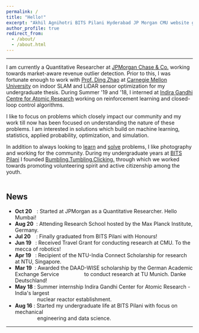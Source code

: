 ```yaml
---
permalink: /
title: "Hello!"
excerpt: "Akhil Agnihotri BITS Pilani Hyderabad JP Morgan CMU website github"
author_profile: true
redirect_from: 
  - /about/
  - /about.html
---
```




------

I am currently a Quantitative Researcher at [JPMorgan Chase & Co.](https://www.jpmorgan.com/solutions/cib/markets/global-equities) working towards market-aware revenue outlier detection. Prior to this, I was fortunate enough to work with [Prof. Ding Zhao](http://www.andrew.cmu.edu/user/dingzhao/) at [Carnegie Mellon University](http://www.andrew.cmu.edu/user/dingzhao/) on indoor SLAM and LiDAR sensor optimization for my undergraduate thesis. During Summer '19 and '18, I interned at [Indira Gandhi Centre for Atomic Research](http://www.igcar.gov.in/) working on reinforcement learning and closed-loop control algorithms.

I like to focus on problems which closely impact our community and my work till now has been focused on understanding the nature of these problems. I am interested in solutions which build on machine learning, statistics, applied probability, optimization, and simulation. 

In addition to always looking to [learn](https://www.feynmanlectures.caltech.edu/) and [solve](/projects) problems, I like photography and working for the community. During my undergraduate years at [BITS Pilani](https://www.bits-pilani.ac.in/) I founded [Bumbling.Tumbling.Clicking.](https://www.bumblingtumblingclicking.in/) through which we worked towards promoting volunteering spirit and active citizenship among the youth.  
<br/>

## News   

* **Oct 20**<span style="display:inline-block; width: 9px;"></span> : Started at JPMorgan as a Quantitative Researcher. Hello Mumbai!
* **Aug 20**&nbsp; : Attending Research School hosted by the Max Planck Institute, Germany.
* **Jul 20**&ensp;&nbsp; : Finally graduated from BITS Pilani with Honours! 
* **Jun 19**&ensp; : Received Travel Grant for conducting research at CMU. To the mecca of robotics!
* **Apr 19**&ensp; : Recipient of the NTU-India Connect Scholarship for research at NTU, Singapore.
* **Mar 19**&nbsp; : Awarded the DAAD-WISE scholarship by the German Academic Exchange Service &emsp;&emsp;&emsp;&emsp;&nbsp; to conduct research at TU Munich. Danke Deutschland!
* **May 18** : Summer internship Indira Gandhi Center for Atomic Research - India's largest <br/> &emsp;&emsp;&emsp;&emsp; nuclear reactor establishment.
* **Aug 16** : Started my undergraduate life at BITS Pilani with focus on mechanical <br/> &emsp;&emsp;&emsp;&emsp; engineering and data science.

-----

<div style="width:300px; margin:auto;">
  <script type="text/javascript" src="//rf.revolvermaps.com/0/0/6.js?i=5t259rss3n1&amp;m=1&amp;c=ff0000&amp;cr1=ffffff&amp;f=calibri&amp;l=0&amp;s=300" async="async"></script>
  <!-- <script type="text/javascript" src="//rf.revolvermaps.com/0/0/7.js?i=5zsnbg81iun&amp;m=7&amp;c=ff0000&amp;cr1=ffffff&amp;sx=0" async="async"></script> -->
</div>



